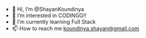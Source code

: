 - 👋 Hi, I’m @ShayanKoundinya
- 👀 I’m interested in CODINGG!!
- 🌱 I’m currently learning Full Stack
- 📫 How to reach me koundinya.shayan@gmail.com

<!---
Shayan46/Shayan46 is a ✨ special ✨ repository because its `README.md` (this file) appears on your GitHub profile.
You can click the Preview link to take a look at your changes.
--->
